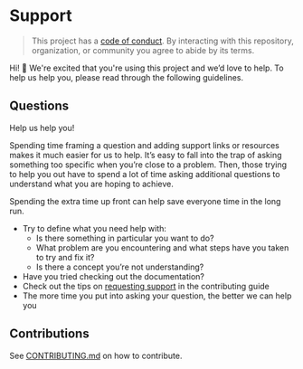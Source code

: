 # Support

> This project has a [code of conduct](./CODE_OF_CONDUCT.md).
> By interacting with this repository, organization, or community you agree to abide by its terms.

Hi! :wave: We're excited that you're using this project and we’d love to help. To help us help you, please read through the following guidelines.

## Questions

Help us help you!

Spending time framing a question and adding support links or resources makes it much easier for us to help. It’s easy to fall into the trap of asking something too specific when you’re close to a problem. Then, those trying to help you out have to spend a lot of time asking additional questions to understand what you are hoping to achieve.

Spending the extra time up front can help save everyone time in the long run.

* Try to define what you need help with:
  * Is there something in particular you want to do?
  * What problem are you encountering and what steps have you taken to try and fix it?
  * Is there a concept you’re not understanding?
* Have you tried checking out the documentation?
* Check out the tips on [requesting support](./CONTRIBUTING.md#request-support) in the contributing guide
* The more time you put into asking your question, the better we can help you

## Contributions

See [CONTRIBUTING.md](./CONTRIBUTING.md) on how to contribute.
